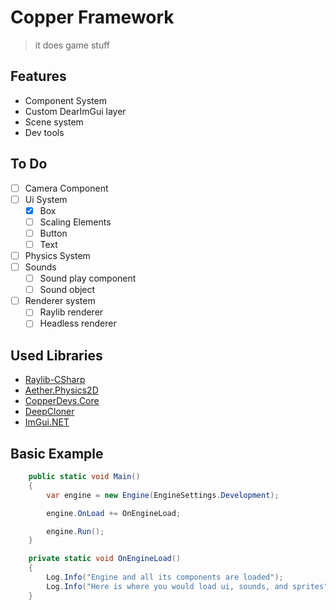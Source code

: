 # Copper Framework

> it does game stuff

## Features

- Component System
- Custom DearImGui layer
- Scene system
- Dev tools

## To Do

- [ ] Camera Component
- [ ] Ui System
    - [X] Box
    - [ ] Scaling Elements
    - [ ] Button
    - [ ] Text
- [ ] Physics System
- [ ] Sounds
    - [ ] Sound play component
    - [ ] Sound object
- [ ] Renderer system
    - [ ] Raylib renderer
    - [ ] Headless renderer

## Used Libraries

- [Raylib-CSharp](https://www.nuget.org/packages/Raylib-CSharp)
- [Aether.Physics2D](https://www.nuget.org/packages/Aether.Physics2D)
- [CopperDevs.Core](https://www.nuget.org/packages/CopperDevs.Core)
- [DeepCloner](https://www.nuget.org/packages/DeepCloner)
- [ImGui.NET](https://www.nuget.org/packages/ImGui.NET)

## Basic Example

```csharp
    public static void Main()
    {
        var engine = new Engine(EngineSettings.Development);

        engine.OnLoad += OnEngineLoad;

        engine.Run();
    }

    private static void OnEngineLoad()
    {
        Log.Info("Engine and all its components are loaded");
        Log.Info("Here is where you would load ui, sounds, and sprites");
    }
```